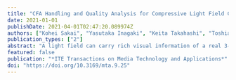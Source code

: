 ```yaml
---
title: "CFA Handling and Quality Analysis for Compressive Light Field Camera"
date: 2021-01-01
publishDate: 2021-04-01T02:47:20.089974Z
authors: ["Kohei Sakai", "Yasutaka Inagaki", "Keita Takahashi", "Toshiaki Fujii", "Hajime Nagahara"]
publication_types: ["2"]
abstract: "A light field can carry rich visual information of a real 3-D scene, leading to many attractive applications. However, the acquisition of a light field is challenging due to the large amount of data. In our previous work, we proposed an efficient method for this task using a coded-aperture camera with a convolutional neural network (CNN) which can computationally reconstruct a light field from several images acquired with different aperture patterns. In this work, we report two follow-up contributions to the previous work. First, we integrated a color filter array, which is common in RGB cameras, and the related color processing into the algorithm pipeline. This integration led to better reconstruction quality for color light fields. We then analyzed how the reconstruction quality obtained with our method was affected by the complexity of light fields. We also showed the possibility of using this analysis to predict the reconstruction quality from the acquired images."
featured: false
publication: "*ITE Transactions on Media Technology and Applications*"
doi: "https://doi.org/10.3169/mta.9.25"
---
```


